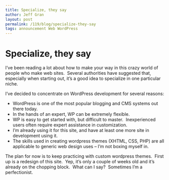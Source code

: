 ```yaml
---
title: Specialize, they say
author: Jeff Gran
layout: post
permalink: /119/blog/specialize-they-say
tags: announcement Web WordPress
---
```

# Specialize, they say

I’ve been reading a lot about how to make your way in this crazy world of people who make web sites.  Several authorities have suggested that, especially when starting out, it’s a good idea to specialize in one particular niche.

I’ve decided to concentrate on WordPress development for several reasons:

*   WordPress is one of the most popular blogging and CMS systems out there today.
*   In the hands of an expert, WP can be extremely flexible.
*   WP is easy to get started with, but difficult to master.  Inexperienced users often require expert assistance in customization.
*   I’m already using it for this site, and have at least one more site in development using it.
*   The skills used in creating wordpress themes (XHTML, CSS, PHP) are all applicable to generic web design uses – I’m not boxing myself in.

The plan for now is to keep practicing with custom wordpress themes.  First up is a redesign of this site.  Yep, it’s only a couple of weeks old and it’s already on the chopping block.  What can I say?  Sometimes I’m a perfectionist.
